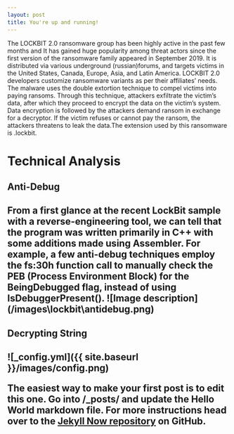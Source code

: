 ```yaml
---
layout: post
title: You're up and running!
---
```


The LOCKBIT 2.0 ransomware group has been highly active in the past few months and
It has gained huge popularity among threat actors since the first version of the ransomware family appeared in September 2019. It is distributed via various underground (russian)forums, and targets victims in the United States, Canada, Europe, Asia, and Latin America.
LOCKBIT 2.0 developers customize ransomware variants as per their affiliates’ needs.
The malware uses the double extortion technique to compel victims into paying ransoms. Through this technique, attackers exfiltrate the victim’s data, after which they proceed to encrypt the data on the victim’s system. Data encryption is followed by the attackers demand ransom in exchange for a decryptor. If the victim refuses or cannot pay the ransom, the attackers threatens to leak the data.The extension used by this ransomware is .lockbit.

<h1>Technical Analysis</h1>

<h2>Anti-Debug<h2>
 From a first glance at the recent LockBit sample with a reverse-engineering tool, we can tell that the program was written primarily in C++ with some additions made using Assembler. For example, a few anti-debug techniques employ the fs:30h function call to manually check the PEB (Process Environment Block) for the BeingDebugged flag, instead of using IsDebuggerPresent().
 ![Image description](/images\lockbit\antidebug.png)

 <h2>Decrypting String<h2>


![_config.yml]({{ site.baseurl }}/images/config.png)

The easiest way to make your first post is to edit this one. Go into /_posts/ and update the Hello World markdown file. For more instructions head over to the [Jekyll Now repository](https://github.com/barryclark/jekyll-now) on GitHub.